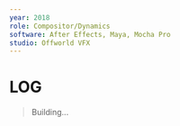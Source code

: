 ```yaml
---
year: 2018
role: Compositor/Dynamics
software: After Effects, Maya, Mocha Pro
studio: Offworld VFX
---
```

# LOG
> Building...
